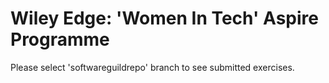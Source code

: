 # Wiley Edge: 'Women In Tech' Aspire Programme

Please select 'softwareguildrepo' branch to see submitted exercises.

